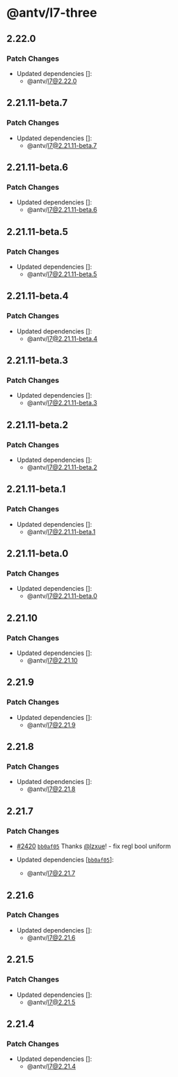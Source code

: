 # @antv/l7-three

## 2.22.0

### Patch Changes

- Updated dependencies []:
  - @antv/l7@2.22.0

## 2.21.11-beta.7

### Patch Changes

- Updated dependencies []:
  - @antv/l7@2.21.11-beta.7

## 2.21.11-beta.6

### Patch Changes

- Updated dependencies []:
  - @antv/l7@2.21.11-beta.6

## 2.21.11-beta.5

### Patch Changes

- Updated dependencies []:
  - @antv/l7@2.21.11-beta.5

## 2.21.11-beta.4

### Patch Changes

- Updated dependencies []:
  - @antv/l7@2.21.11-beta.4

## 2.21.11-beta.3

### Patch Changes

- Updated dependencies []:
  - @antv/l7@2.21.11-beta.3

## 2.21.11-beta.2

### Patch Changes

- Updated dependencies []:
  - @antv/l7@2.21.11-beta.2

## 2.21.11-beta.1

### Patch Changes

- Updated dependencies []:
  - @antv/l7@2.21.11-beta.1

## 2.21.11-beta.0

### Patch Changes

- Updated dependencies []:
  - @antv/l7@2.21.11-beta.0

## 2.21.10

### Patch Changes

- Updated dependencies []:
  - @antv/l7@2.21.10

## 2.21.9

### Patch Changes

- Updated dependencies []:
  - @antv/l7@2.21.9

## 2.21.8

### Patch Changes

- Updated dependencies []:
  - @antv/l7@2.21.8

## 2.21.7

### Patch Changes

- [#2420](https://github.com/antvis/L7/pull/2420) [`bb0af05`](https://github.com/antvis/L7/commit/bb0af057acafeeafd7eb52224ff2863c4a1c302a) Thanks [@lzxue](https://github.com/lzxue)! - fix regl bool uniform

- Updated dependencies [[`bb0af05`](https://github.com/antvis/L7/commit/bb0af057acafeeafd7eb52224ff2863c4a1c302a)]:
  - @antv/l7@2.21.7

## 2.21.6

### Patch Changes

- Updated dependencies []:
  - @antv/l7@2.21.6

## 2.21.5

### Patch Changes

- Updated dependencies []:
  - @antv/l7@2.21.5

## 2.21.4

### Patch Changes

- Updated dependencies []:
  - @antv/l7@2.21.4
